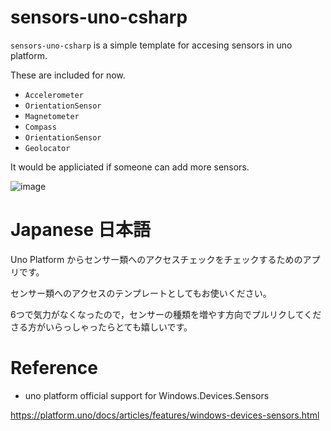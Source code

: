 # sensors-uno-csharp

`sensors-uno-csharp` is a simple template for accesing sensors in uno platform.

These are included for now.
* `Accelerometer`
* `OrientationSensor`
* `Magnetometer`
* `Compass`
* `OrientationSensor`
* `Geolocator`

It would be appliciated if someone can add more sensors.

![image](https://user-images.githubusercontent.com/49830756/166903989-e8460261-b9d0-4f33-8898-f232aba94793.png)




# Japanese 日本語
Uno Platform からセンサー類へのアクセスチェックをチェックするためのアプリです。

センサー類へのアクセスのテンプレートとしてもお使いください。

6つで気力がなくなったので，センサーの種類を増やす方向でプルリクしてくださる方がいらっしゃったらとても嬉しいです。



# Reference
* uno platform official support for Windows.Devices.Sensors

https://platform.uno/docs/articles/features/windows-devices-sensors.html
